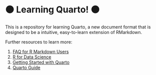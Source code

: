 # 🟠 Learning Quarto! 🟠

This is a repository for learning Quarto, a new document format that is designed to be a intuitive, easy-to-learn extension of RMarkdown.

Further resources to learn more:

1.  [FAQ for R Markdown Users](https://quarto.org/docs/faq/rmarkdown.html)
2.  [R for Data Science](https://r4ds.hadley.nz/quarto)
3.  [Getting Started with Quarto](https://quarto.org/docs/get-started/hello/rstudio.html)
4.   [Quarto Guide](https://quarto.org/docs/guide/)
